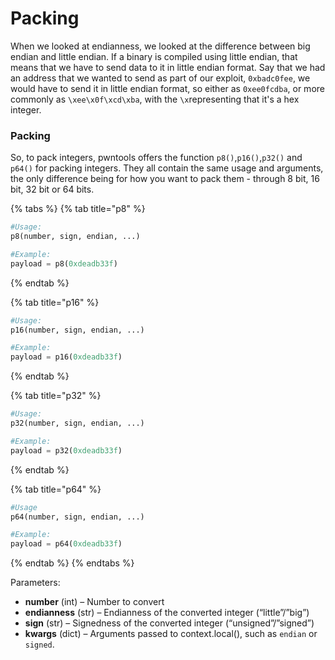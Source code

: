 # Packing

When we looked at endianness, we looked at the difference between big endian and little endian. If a binary is compiled using little endian, that means that we have to send data to it in little endian format. Say that we had an address that we wanted to send as part of our exploit, `0xbadc0fee`, we would have to send it in little endian format, so either as `0xee0fcdba`, or more commonly as `\xee\x0f\xcd\xba`, with the `\x`representing that it's a hex integer.

### Packing

So, to pack integers, pwntools offers the function  `p8()`,`p16()`,`p32()` and `p64()` for packing integers. They all contain the same usage and arguments, the only difference being for how you want to pack them - through 8 bit, 16 bit, 32 bit or 64 bits.

{% tabs %}
{% tab title="p8" %}
```python
#Usage:
p8(number, sign, endian, ...)
```

```python
#Example:
payload = p8(0xdeadb33f)
```
{% endtab %}

{% tab title="p16" %}
```python
#Usage:
p16(number, sign, endian, ...)
```

```python
#Example:
payload = p16(0xdeadb33f)
```
{% endtab %}

{% tab title="p32" %}
```python
#Usage:
p32(number, sign, endian, ...)
```

```python
#Example:
payload = p32(0xdeadb33f)
```
{% endtab %}

{% tab title="p64" %}
```python
#Usage
p64(number, sign, endian, ...)
```

```python
#Example:
payload = p64(0xdeadb33f)
```
{% endtab %}
{% endtabs %}

Parameters:

* **number** \(int\) – Number to convert
* **endianness** \(str\) – Endianness of the converted integer \(“little”/”big”\)
* **sign** \(str\) – Signedness of the converted integer \(“unsigned”/”signed”\)
* **kwargs** \(dict\) – Arguments passed to context.local\(\), such as `endian` or `signed`.

